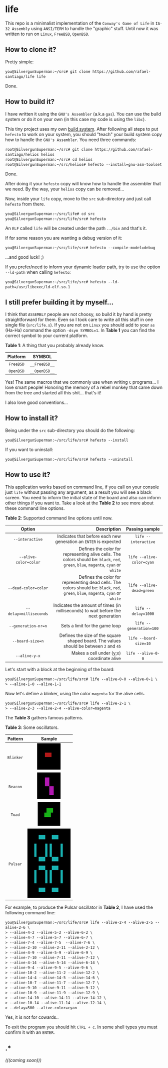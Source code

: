 # life

This repo is a minimalist implementation of the ``Conway's Game of Life`` in ``IA-32 Assembly`` using
``ANSI/TERM`` to handle the "graphic" stuff. Until now it was written to run on ``Linux``, ``FreeBSD``, ``OpenBSD``.

## How to clone it?

Pretty simple:

```
you@SilvergunSuperman:~/src# git clone https://github.com/rafael-santiago/life life
```

Done.

## How to build it?

I have written it using the ``GNU's Assembler`` (a.k.a ``gas``). You can use the build system or do it
on your own (in this case my code is using the ``libc``).

This tiny project uses my own [build system](https://github.com/rafael-santiago/hefesto). After following
all steps to put ``hefesto`` to work on your system, you should "teach" your build system copy how to handle the
``GNU's Assembler``. You need three commands:

```
root@SilvergunSuperman:~/src# git clone https://github.com/rafael-santiago/helios helios
root@SilvergunSuperman:~/src# cd helios
root@SilvergunSuperman:~/src/helios# hefesto --install=gnu-asm-toolset
```

Done.

After doing it your ``hefesto`` copy will know how to handle the assembler that we need. By the way, your
``helios`` copy can be removed...

Now, inside your ``life`` copy, move to the ``src`` sub-directory and just call ``hefesto`` from there.

```
you@SilvergunSuperman:~/src/life# cd src
you@SilvergunSuperman:~/src/life/src# hefesto
```

An ``ELF`` called ``life`` will be created under the path ``../bin`` and that's it.

If for some reason you are wanting a debug version of it:

```
you@SilvergunSuperman:~/src/life/src# hefesto --compile-model=debug
```

...and good luck! ;)

If you prefer/need to inform your dynamic loader path, try to use the option ``--ld-path`` when calling ``hefesto``:

```
you@SilvergunSuperman:~/src/life/src# hefesto --ld-path=/usr/libexec/ld-elf.so.1
```

## I still prefer building it by myself...

I think that ``ASSEMBLY`` people are not choosy, so build it by hand is pretty straightforward for them. Even so I took care
to write all this stuff in one single file (``src/life.s``). If you are not on ``Linux`` you should add to your ``as`` (Ha-Ha)
command the option ``-dsym SYMBOL=1``. In **Table 1** you can find the correct symbol to your current platform.

**Table 1**: A thing that you probably already know.

| **Platform**  |      **SYMBOL**  |
|:-------------:|:----------------:|
| ``FreeBSD``   |  ``__FreeBSD__`` |
| ``OpenBSD``   |  ``__OpenBSD__`` |

Yes! The same macros that we commonly use when writing ``C`` programs... I love smart people!
Honoring the memory of a rebel monkey that came down from the tree and started all this shit... that's it!

I also love good conventions...

## How to install it?

Being under the ``src`` sub-directory you should do the following:

```
you@SilvergunSuperman:~/src/life/src# hefesto --install
```

If you want to uninstall:

```
you@SilvergunSuperman:~/src/life/src# hefesto --uninstall
```

## How to use it?

This application works based on command line, if you call on your console just ``life`` without passing any argument, as a result
you will see a black screen. You need to inform the initial state of the board and also can inform other things if you want to. Take a look
at the **Table 2** to see more about these command line options.

**Table 2**: Supported command line options until now.

|**Option**| **Description** | **Passing sample** |
|:--------:|----------------:|:----------:|
|``--interactive``          | Indicates that before each new generation an ``ENTER`` is expected | ``life --interactive`` |
|``--alive-color=color``  | Defines the color for representing alive cells. The colors should  be: ``black``, ``red``, ``green``, ``blue``, ``magenta``, ``cyan`` or ``white`` | ``life --alive-color=cyan`` |
|``--dead-color=color``   | Defines the color for representing dead cells. The colors should be: ``black``, ``red``, ``green``, ``blue``, ``magenta``, ``cyan`` or ``white`` | ``life --alive-dead=green`` |
|``--delay=milliseconds`` | Indicates the amount of times (in milliseconds) to wait before the next generation | ``life --delay=1000`` |
|``--generation-nr=n``      | Sets a limit for the game loop | ``life --generation=100`` |
|``--board-size=n``         | Defines the size of the square shaped board. The values should be between ``2`` and ``45`` | ``life --board-size=10`` |
|``--alive-y-x``        | Makes a cell under (y;x) coordinate alive | ``life --alive-0-0`` |

Let's start with a block at the beginning of the board:

```
you@SilvergunSuperman:~/src/life/src# life --alive-0-0 --alive-0-1 \
> --alive-1-0 --alive-1-1
```

Now let's define a blinker, using the color ``magenta`` for the alive cells.


```
you@SilvergunSuperman:~/src/life/src# life --alive-2-1 \
> --alive-2-3 --alive-2-4 --alive-color=magenta
```

The **Table 3** gathers famous patterns.

**Table 3**: Some oscillators.

| **Pattern** |                                      **Sample**                                      |
|:-----------:|:------------------------------------------------------------------------------------:|
| ``Blinker`` | ![blinker](https://github.com/rafael-santiago/life/blob/master/etc/life-blinker.gif) |
| ``Beacon``  | ![beacon](https://github.com/rafael-santiago/life/blob/master/etc/life-beacon.gif)   |
| ``Toad``    | ![toad](https://github.com/rafael-santiago/life/blob/master/etc/life-toad.gif)       |
| ``Pulsar``  | ![pulsar](https://github.com/rafael-santiago/life/blob/master/etc/life-pulsar.gif)   |

For example, to produce the Pulsar oscillator in **Table 2**, I have used the following command line:

```
you@SilvergunSuperman:~/src/life/src# life --alive-2-4 --alive-2-5 --alive-2-6 \
> --alive-4-2 --alive-5-2 --alive-6-2 \
> --alive-4-7 --alive-5-7 --alive-6-7 \
> --alive-7-4 --alive-7-5  --alive-7-6 \
> --alive-2-10 --alive-2-11 --alive-2-12 \
> --alive-4-9 --alive-5-9 --alive-6-9 \
> --alive-7-10 --alive-7-11 --alive-7-12 \
> --alive-4-14 --alive-5-14 --alive-6-14 \
> --alive-9-4 --alive-9-5 --alive-9-6 \
> --alive-10-2 --alive-11-2 --alive-12-2 \
> --alive-14-4 --alive-14-5 --alive-14-6 \
> --alive-10-7 --alive-11-7 --alive-12-7 \
> --alive-9-10 --alive-9-11 --alive-9-12 \
> --alive-10-9 --alive-11-9 --alive-12-9 \
> --alive-14-10 --alive-14-11 --alive-14-12 \
> --alive-10-14 --alive-11-14 --alive-12-14 \
> --delay=500 --alive-color=cyan
```
Yes, it is not for cowards..

To exit the program you should hit ``CTRL + c``. In some shell types you must confirm it with an ``ENTER``.

## .*

*(((coming soon)))*
